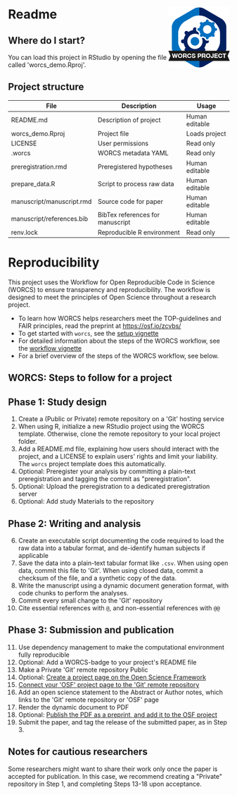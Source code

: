 # Readme <a href='https://osf.io/zcvbs/'><img src='worcs_icon.png' align="right" height="139" /></a>

<!-- Please add a brief introduction to explain what the project is about    -->

## Where do I start?

You can load this project in RStudio by opening the file called 'worcs_demo.Rproj'.

## Project structure

<!--  You can add rows to this table, using "|" to separate columns.         -->
File                      | Description                      | Usage         
------------------------- | -------------------------------- | --------------
README.md                 | Description of project           | Human editable
worcs_demo.Rproj          | Project file                     | Loads project 
LICENSE                   | User permissions                 | Read only     
.worcs                    | WORCS metadata YAML              | Read only     
preregistration.rmd       | Preregistered hypotheses         | Human editable
prepare_data.R            | Script to process raw data       | Human editable
manuscript/manuscript.rmd | Source code for paper            | Human editable
manuscript/references.bib | BibTex references for manuscript | Human editable
renv.lock                 | Reproducible R environment       | Read only     

<!--  You can consider adding the following to this file:                    -->
<!--  * A citation reference for your project                                -->
<!--  * Contact information for questions/comments                           -->
<!--  * How people can offer to contribute to the project                    -->
<!--  * A contributor code of conduct, https://www.contributor-covenant.org/ -->

# Reproducibility

This project uses the Workflow for Open Reproducible Code in Science (WORCS) to
ensure transparency and reproducibility. The workflow is designed to meet the
principles of Open Science throughout a research project. 

* To learn how WORCS helps researchers meet the TOP-guidelines and FAIR principles, read the preprint at https://osf.io/zcvbs/
* To get started with `worcs`, see the [setup vignette](https://cjvanlissa.github.io/worcs/articles/setup.html)
* For detailed information about the steps of the WORCS workflow, see the [workflow vignette](https://cjvanlissa.github.io/worcs/articles/workflow.html)
* For a brief overview of the steps of the WORCS workflow, see below.

## WORCS: Steps to follow for a project

## Phase 1: Study design

1. Create a (Public or Private) remote repository on a 'Git' hosting service
2. When using R, initialize a new RStudio project using the WORCS template. Otherwise, clone the remote repository to your local project folder.
3. Add a README.md file, explaining how users should interact with the project, and a LICENSE to explain users' rights and limit your liability. The `worcs` project template does this automatically.
3. Optional: Preregister your analysis by committing a plain-text preregistration and tagging the commit as "preregistration".
4. Optional: Upload the preregistration to a dedicated preregistration server
5. Optional: Add study Materials to the repository

## Phase 2: Writing and analysis

6. Create an executable script documenting the code required to load the raw data into a tabular format, and de-identify human subjects if applicable
7. Save the data into a plain-text tabular format like `.csv`. When using open data, commit this file to 'Git'. When using closed data, commit a checksum of the file, and a synthetic copy of the data.
8. Write the manuscript using a dynamic document generation format, with code chunks to perform the analyses.
9. Commit every small change to the 'Git' repository
10. Cite essential references with `@`, and non-essential references with `@@`

## Phase 3: Submission and publication

11. Use dependency management to make the computational environment fully reproducible
12. Optional: Add a WORCS-badge to your project's README file
13. Make a Private 'Git' remote repository Public
14. Optional: [Create a project page on the Open Science Framework](https://help.osf.io/hc/en-us/articles/360019737594-Create-a-Project)
15. [Connect your 'OSF' project page to the 'Git' remote repository](https://help.osf.io/hc/en-us/articles/360019929813-Connect-GitHub-to-a-Project)
16. Add an open science statement to the Abstract or Author notes, which links to the 'Git' remote repository or 'OSF' page
17. Render the dynamic document to PDF
18. Optional: [Publish the PDF as a preprint, and add it to the OSF project](https://help.osf.io/hc/en-us/articles/360019930533-Upload-a-Preprint)
19. Submit the paper, and tag the release of the submitted paper, as in Step 3.

## Notes for cautious researchers

Some researchers might want to share their work only once the paper is accepted for publication. In this case, we recommend creating a "Private" repository in Step 1, and completing Steps 13-18 upon acceptance.

